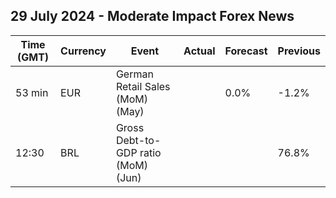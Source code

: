 ## 29 July 2024 - Moderate Impact Forex News

| Time (GMT) | Currency | Event | Actual | Forecast | Previous |
|------|----------|-------|--------|----------|----------|
| 53 min | EUR | German Retail Sales (MoM) (May) |  | 0.0% | -1.2% |
| 12:30 | BRL | Gross Debt-to-GDP ratio (MoM) (Jun) |  |  | 76.8% |
